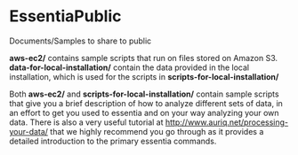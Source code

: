 # EssentiaPublic
Documents/Samples to share to public

**aws-ec2/** contains sample scripts that run on files stored on Amazon S3.
**data-for-local-installation/** contain the data provided in the local installation, 
which is used for the scripts in **scripts-for-local-installation/**

Both **aws-ec2/** and **scripts-for-local-installation/** contain sample scripts that give you a brief description of how to analyze different sets of data, in an effort to get you used to essentia and on your way analyzing your own data. 
There is also a very useful tutorial at http://www.auriq.net/processing-your-data/ that we highly recommend you go through as it provides a detailed introduction to the primary essentia commands.
